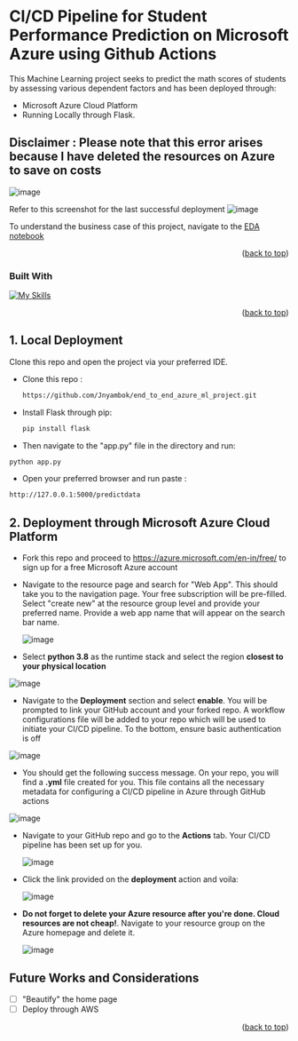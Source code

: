 
<!-- ABOUT THE PROJECT -->
# CI/CD Pipeline for Student Performance Prediction on Microsoft Azure using Github Actions


This Machine Learning project seeks to predict the math scores of students by assessing various dependent factors and has been deployed through:

* Microsoft Azure Cloud Platform
* Running Locally through Flask.

## Disclaimer : Please note that this error arises because I have deleted the resources on Azure to save on costs
![image](https://github.com/Jnyambok/end_to_end_azure_ml_project/assets/49593319/a12f6a2a-501c-42aa-8aac-ff59b6f7e968)

Refer to this screenshot for the last successful deployment
![image](https://github.com/Jnyambok/end_to_end_azure_ml_project/assets/49593319/67745091-721b-464b-b98c-9ef4a8efbc45)




To understand the business case of this project, navigate to the <a href="https://github.com/Jnyambok/end_to_end_azure_ml_project/blob/main/notebook/1%20.%20EDA%20STUDENT%20PERFORMANCE%20.ipynb">EDA notebook</a>

<p align="right">(<a href="#readme-top">back to top</a>)</p>


### Built With
[![My Skills](https://skillicons.dev/icons?i=flask,html,python,css,azure,githubactions,vscode)](https://skillicons.dev)


<p align="right">(<a href="#readme-top">back to top</a>)</p>



<!-- GETTING STARTED -->
## 1. Local Deployment
Clone this repo and open the project via your preferred IDE.
* Clone this repo :
  ```sh
  https://github.com/Jnyambok/end_to_end_azure_ml_project.git
  ```
* Install Flask through pip:
  ```sh
  pip install flask
  ```
 * Then navigate to the "app.py" file in the directory and run:
  ```sh
  python app.py
  ```
  * Open your preferred browser and run paste :
  ```sh
  http://127.0.0.1:5000/predictdata
  ```

## 2. Deployment through Microsoft Azure Cloud Platform
* Fork this repo and proceed to https://azure.microsoft.com/en-in/free/ to sign up for a free Microsoft Azure account
  
* Navigate to the resource page and search for "Web App". This should take you to the navigation page. Your free subscription will be pre-filled. Select "create new" at the resource group level and provide your preferred name. Provide a web app name that will appear on the search bar name.
  
  ![image](https://github.com/Jnyambok/end_to_end_azure_ml_project/assets/49593319/331f34e6-47b5-4b60-a560-da0b05b32462)

* Select **python 3.8** as the runtime stack and select the region **closest to your physical location**
  
 ![image](https://github.com/Jnyambok/end_to_end_azure_ml_project/assets/49593319/0e62d117-5fb3-40cf-bed7-6419ba34d10c)

* Navigate to the **Deployment** section and select **enable**. You will be prompted to link your GitHub account and your forked repo. A workflow configurations file will be added to your repo which will be used to initiate your CI/CD pipeline. To the bottom, ensure basic authentication is off 
  
 ![image](https://github.com/Jnyambok/end_to_end_azure_ml_project/assets/49593319/473a782e-0588-4857-af4f-3f5fe78ef957)

* You should get the following success message. On your repo, you will find a **.yml** file created for you. This file contains all the necessary metadata for configuring a CI/CD pipeline in Azure through GitHub actions
  
![image](https://github.com/Jnyambok/end_to_end_azure_ml_project/assets/49593319/ad3d29cc-e2b6-4310-8ddc-fbb9fd6dd628)

* Navigate to your GitHub repo and go to the **Actions** tab. Your CI/CD pipeline has been set up for you.

  ![image](https://github.com/Jnyambok/end_to_end_azure_ml_project/assets/49593319/71d18825-a297-4f9c-8507-6d36d25d692d)

* Click the link provided on the **deployment** action and voila:

  ![image](https://github.com/Jnyambok/end_to_end_azure_ml_project/assets/49593319/9290ecc2-6c65-4a42-8af8-4b5cf0f11f41)

* **Do not forget to delete your Azure resource after you're done. Cloud resources are not cheap!**. Navigate to your resource group on the Azure homepage and delete it.

  ![image](https://github.com/Jnyambok/end_to_end_azure_ml_project/assets/49593319/42f81626-50cd-4227-9cb5-0bce3881dfc7)


  

<!-- ROADMAP -->
## Future Works and Considerations

- [ ] "Beautify" the home page
- [ ]  Deploy through AWS 

<p align="right">(<a href="#readme-top">back to top</a>)</p>

